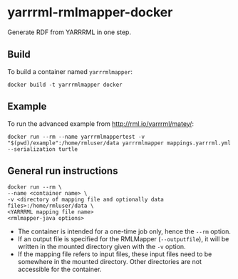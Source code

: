 # yarrrml-rmlmapper-docker
Generate RDF from YARRRML in one step.

## Build

To build a container named `yarrrmlmapper`:

```
docker build -t yarrrmlmapper docker
```

## Example 

To run the advanced example from http://rml.io/yarrrml/matey/:

```
docker run --rm --name yarrrmlmappertest -v "$(pwd)/example":/home/rmluser/data yarrrmlmapper mappings.yarrrml.yml --serialization turtle
```

## General run instructions

```
docker run --rm \
--name <container name> \
-v <directory of mapping file and optionally data files>:/home/rmluser/data \
<YARRRML mapping file name>
<rmlmapper-java options>
```

* The container is intended for a one-time job only, hence the `--rm` option.
* If an output file is specified for the RMLMapper (`--outputfile`), it will be written in the mounted directory given with the `-v` option.
* If the mapping file refers to input files, these input files need to be somewhere in the mounted directory.
Other directories are not accessible for the container.
